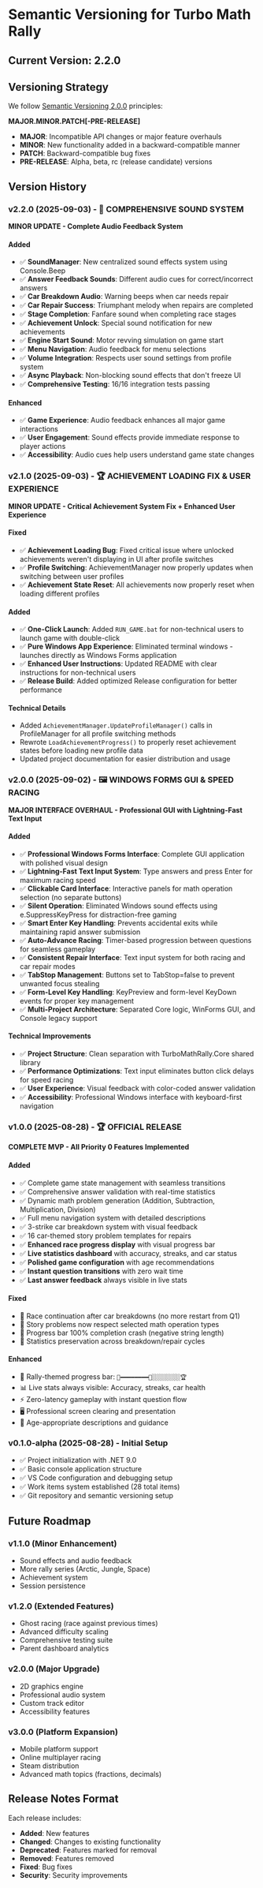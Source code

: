 # Semantic Versioning for Turbo Math Rally

## Current Version: 2.2.0

## Versioning Strategy

We follow [Semantic Versioning 2.0.0](https://semver.org/) principles:

**MAJOR.MINOR.PATCH[-PRE-RELEASE]**

- **MAJOR**: Incompatible API changes or major feature overhauls
- **MINOR**: New functionality added in a backward-compatible manner  
- **PATCH**: Backward-compatible bug fixes
- **PRE-RELEASE**: Alpha, beta, rc (release candidate) versions

## Version History

### v2.2.0 (2025-09-03) - 🎵 COMPREHENSIVE SOUND SYSTEM
**MINOR UPDATE - Complete Audio Feedback System**

#### **Added**
- ✅ **SoundManager**: New centralized sound effects system using Console.Beep
- ✅ **Answer Feedback Sounds**: Different audio cues for correct/incorrect answers
- ✅ **Car Breakdown Audio**: Warning beeps when car needs repair
- ✅ **Car Repair Success**: Triumphant melody when repairs are completed
- ✅ **Stage Completion**: Fanfare sound when completing race stages
- ✅ **Achievement Unlock**: Special sound notification for new achievements
- ✅ **Engine Start Sound**: Motor revving simulation on game start
- ✅ **Menu Navigation**: Audio feedback for menu selections
- ✅ **Volume Integration**: Respects user sound settings from profile system
- ✅ **Async Playback**: Non-blocking sound effects that don't freeze UI
- ✅ **Comprehensive Testing**: 16/16 integration tests passing

#### **Enhanced**
- ✅ **Game Experience**: Audio feedback enhances all major game interactions
- ✅ **User Engagement**: Sound effects provide immediate response to player actions
- ✅ **Accessibility**: Audio cues help users understand game state changes

### v2.1.0 (2025-09-03) - 🏆 ACHIEVEMENT LOADING FIX & USER EXPERIENCE
**MINOR UPDATE - Critical Achievement System Fix + Enhanced User Experience**

#### **Fixed**
- ✅ **Achievement Loading Bug**: Fixed critical issue where unlocked achievements weren't displaying in UI after profile switches
- ✅ **Profile Switching**: AchievementManager now properly updates when switching between user profiles
- ✅ **Achievement State Reset**: All achievements now properly reset when loading different profiles

#### **Added**
- ✅ **One-Click Launch**: Added `RUN_GAME.bat` for non-technical users to launch game with double-click
- ✅ **Pure Windows App Experience**: Eliminated terminal windows - launches directly as Windows Forms application
- ✅ **Enhanced User Instructions**: Updated README with clear instructions for non-technical users
- ✅ **Release Build**: Added optimized Release configuration for better performance

#### **Technical Details**
- Added `AchievementManager.UpdateProfileManager()` calls in ProfileManager for all profile switching methods
- Rewrote `LoadAchievementProgress()` to properly reset achievement states before loading new profile data
- Updated project documentation for easier distribution and usage

### v2.0.0 (2025-09-02) - 🖼️ WINDOWS FORMS GUI & SPEED RACING
**MAJOR INTERFACE OVERHAUL - Professional GUI with Lightning-Fast Text Input**

#### **Added**
- ✅ **Professional Windows Forms Interface**: Complete GUI application with polished visual design
- ✅ **Lightning-Fast Text Input System**: Type answers and press Enter for maximum racing speed
- ✅ **Clickable Card Interface**: Interactive panels for math operation selection (no separate buttons)
- ✅ **Silent Operation**: Eliminated Windows sound effects using e.SuppressKeyPress for distraction-free gaming
- ✅ **Smart Enter Key Handling**: Prevents accidental exits while maintaining rapid answer submission
- ✅ **Auto-Advance Racing**: Timer-based progression between questions for seamless gameplay
- ✅ **Consistent Repair Interface**: Text input system for both racing and car repair modes
- ✅ **TabStop Management**: Buttons set to TabStop=false to prevent unwanted focus stealing
- ✅ **Form-Level Key Handling**: KeyPreview and form-level KeyDown events for proper key management
- ✅ **Multi-Project Architecture**: Separated Core logic, WinForms GUI, and Console legacy support

#### **Technical Improvements**
- ✅ **Project Structure**: Clean separation with TurboMathRally.Core shared library
- ✅ **Performance Optimizations**: Text input eliminates button click delays for speed racing
- ✅ **User Experience**: Visual feedback with color-coded answer validation
- ✅ **Accessibility**: Professional Windows interface with keyboard-first navigation

### v1.0.0 (2025-08-28) - 🏆 OFFICIAL RELEASE
**COMPLETE MVP - All Priority 0 Features Implemented**

#### **Added**
- ✅ Complete game state management with seamless transitions
- ✅ Comprehensive answer validation with real-time statistics  
- ✅ Dynamic math problem generation (Addition, Subtraction, Multiplication, Division)
- ✅ Full menu navigation system with detailed descriptions
- ✅ 3-strike car breakdown system with visual feedback
- ✅ 16 car-themed story problem templates for repairs
- ✅ **Enhanced race progress display** with visual progress bar
- ✅ **Live statistics dashboard** with accuracy, streaks, and car status
- ✅ **Polished game configuration** with age recommendations
- ✅ **Instant question transitions** with zero wait time
- ✅ **Last answer feedback** always visible in live stats

#### **Fixed**
- 🐛 Race continuation after car breakdowns (no more restart from Q1)
- 🐛 Story problems now respect selected math operation types
- 🐛 Progress bar 100% completion crash (negative string length)
- 🐛 Statistics preservation across breakdown/repair cycles

#### **Enhanced**
- 🎯 Rally-themed progress bar: `🏁━━━━━━━━🚗░░░░░░░░🏆`
- 📊 Live stats always visible: Accuracy, streaks, car health
- ⚡ Zero-latency gameplay with instant question flow
- 🖥️ Professional screen clearing and presentation
- 👶 Age-appropriate descriptions and guidance

### v0.1.0-alpha (2025-08-28) - Initial Setup
- ✅ Project initialization with .NET 9.0
- ✅ Basic console application structure
- ✅ VS Code configuration and debugging setup
- ✅ Work items system established (28 total items)
- ✅ Git repository and semantic versioning setup

## Future Roadmap

### v1.1.0 (Minor Enhancement)
- Sound effects and audio feedback
- More rally series (Arctic, Jungle, Space)
- Achievement system
- Session persistence

### v1.2.0 (Extended Features)
- Ghost racing (race against previous times)
- Advanced difficulty scaling
- Comprehensive testing suite
- Parent dashboard analytics

### v2.0.0 (Major Upgrade)
- 2D graphics engine
- Professional audio system
- Custom track editor
- Accessibility features

### v3.0.0 (Platform Expansion)
- Mobile platform support
- Online multiplayer racing
- Steam distribution
- Advanced math topics (fractions, decimals)

## Release Notes Format
Each release includes:
- **Added**: New features
- **Changed**: Changes to existing functionality  
- **Deprecated**: Features marked for removal
- **Removed**: Features removed
- **Fixed**: Bug fixes
- **Security**: Security improvements
